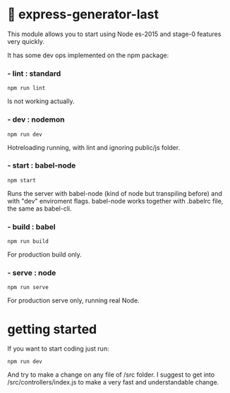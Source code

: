# 🐙 express-generator-last

This module allows you to start using Node es-2015 and stage-0 features very quickly.

It has some dev ops implemented on the npm package:

### - lint : standard
```
npm run lint
```
Is not working actually.

### - dev : nodemon
```
npm run dev
```
Hotreloading running, with lint and ignoring public/js folder.

### - start : babel-node
```
npm start
```
Runs the server with babel-node (kind of node but transpiling before) and with "dev" enviroment flags. babel-node works together with .babelrc file, the same as babel-cli.

### - build : babel
```
npm run build
```
For production build only.

### - serve : node
```
npm run serve
```
For production serve only, running real Node.

# getting started

If you want to start coding just run:
```
npm run dev
```

And try to make a change on any file of /src folder. I suggest to get into /src/controllers/index.js to make a very fast and understandable change.
